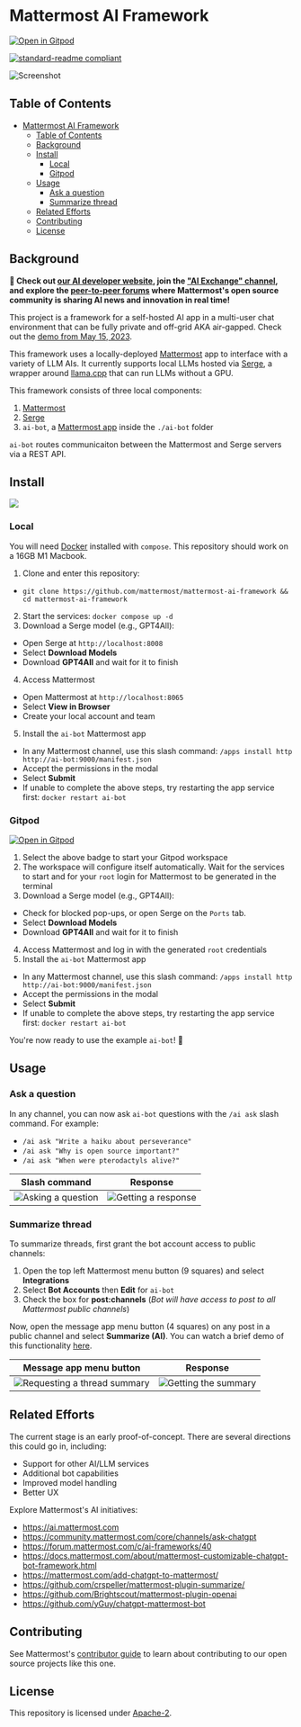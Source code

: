 # Mattermost AI Framework

[![Open in Gitpod](https://gitpod.io/button/open-in-gitpod.svg)](https://gitpod.io/#https://github.com/mattermost/mattermost-ai-framework)

[![standard-readme compliant](https://img.shields.io/badge/readme%20style-standard-brightgreen.svg?style=flat-square)](https://github.com/RichardLitt/standard-readme)

![Screenshot](https://github.com/mattermost/mattermost-ai-framework/assets/46905241/bbdce0f0-08ba-4934-bf94-6ff55d3cc6e7)

## Table of Contents

- [Mattermost AI Framework](#mattermost-ai-framework)
  - [Table of Contents](#table-of-contents)
  - [Background](#background)
  - [Install](#install)
    - [Local](#local)
    - [Gitpod](#gitpod)
  - [Usage](#usage)
    - [Ask a question](#ask-a-question)
    - [Summarize thread](#summarize-thread)
  - [Related Efforts](#related-efforts)
  - [Contributing](#contributing)
  - [License](#license)

## Background

**🚀 Check out [our AI developer website](https://mattermost.github.io/mattermost-ai-site/), join the ["AI Exchange" channel](https://community.mattermost.com/core/channels/ai-exchange), and explore the [peer-to-peer forums](https://forum.mattermost.com/c/ai-frameworks/40) where Mattermost's open source community is sharing AI news and innovation in real time!**

This project is a framework for a self-hosted AI app in a multi-user chat environment that can be fully private and off-grid AKA air-gapped. Check out the [demo from May 15, 2023](https://www.linkedin.com/posts/iantien_opensource-writing-ai-activity-7064180683354636288-161h?utm_source=share&utm_medium=member_desktop). 

This framework uses a locally-deployed [Mattermost](https://mattermost.com/) app to interface with a variety of LLM AIs. It currently supports local LLMs hosted via [Serge](https://github.com/nsarrazin/serge), a wrapper around [llama.cpp](https://github.com/ggerganov/llama.cpp) that can run LLMs without a GPU.

This framework consists of three local components:
1. [Mattermost](https://github.com/mattermost/mattermost-server)
2. [Serge](https://github.com/nsarrazin/serge)
3. `ai-bot`, a [Mattermost app](https://developers.mattermost.com/integrate/apps/) inside the `./ai-bot` folder

`ai-bot` routes communicaiton between the Mattermost and Serge servers via a REST API.

## Install

[![](https://markdown-videos.deta.dev/youtube/h7vHwVabPQc)](https://youtu.be/h7vHwVabPQc)

### Local

You will need [Docker](https://docs.docker.com/get-docker/) installed with `compose`. This repository should work on a 16GB M1 Macbook.

1. Clone and enter this repository:
  * `git clone https://github.com/mattermost/mattermost-ai-framework && cd mattermost-ai-framework`
2. Start the services: `docker compose up -d`
3. Download a Serge model (e.g., GPT4All):
  * Open Serge at `http://localhost:8008`
  * Select **Download Models**
  * Download **GPT4All** and wait for it to finish
4. Access Mattermost
  * Open Mattermost at `http://localhost:8065`
  * Select **View in Browser**
  * Create your local account and team
5. Install the `ai-bot` Mattermost app
  * In any Mattermost channel, use this slash command: `/apps install http http://ai-bot:9000/manifest.json`
  * Accept the permissions in the modal
  * Select **Submit**
  * If unable to complete the above steps, try restarting the app service first: `docker restart ai-bot`

### Gitpod

[![Open in Gitpod](https://gitpod.io/button/open-in-gitpod.svg)](https://gitpod.io/#https://github.com/mattermost/mattermost-ai-framework)

1. Select the above badge to start your Gitpod workspace
2. The workspace will configure itself automatically. Wait for the services to start and for your `root` login for Mattermost to be generated in the terminal
3. Download a Serge model (e.g., GPT4All):
  * Check for blocked pop-ups, or open Serge on the `Ports` tab.
  * Select **Download Models**
  * Download **GPT4All** and wait for it to finish
4. Access Mattermost and log in with the generated `root` credentials
5. Install the `ai-bot` Mattermost app
  * In any Mattermost channel, use this slash command: `/apps install http http://ai-bot:9000/manifest.json`
  * Accept the permissions in the modal
  * Select **Submit**
  * If unable to complete the above steps, try restarting the app service first: `docker restart ai-bot`

You're now ready to use the example `ai-bot`! 🎉

## Usage

### Ask a question

In any channel, you can now ask `ai-bot` questions with the `/ai ask` slash command. For example:
 * `/ai ask "Write a haiku about perseverance"`
 * `/ai ask "Why is open source important?"`
 * `/ai ask "When were pterodactyls alive?"`

|                                                        Slash command                                                         |                                                           Response                                                            |
| :--------------------------------------------------------------------------------------------------------------------------: | :---------------------------------------------------------------------------------------------------------------------------: |
| ![Asking a question](https://github.com/azigler/mattermost-ai-framework/assets/7295363/6f90923e-e8c0-4ac5-9134-cc1e0d69b78e) | ![Getting a response](https://github.com/azigler/mattermost-ai-framework/assets/7295363/bdf6f0f4-3d3d-4e76-8adb-0c01fe5b63c3) |

### Summarize thread

To summarize threads, first grant the bot account access to public channels:
1. Open the top left Mattermost menu button (9 squares) and select **Integrations**
2. Select **Bot Accounts** then **Edit** for `ai-bot`
3. Check the box for **post:channels** (*Bot will have access to post to all Mattermost public channels*)

Now, open the message app menu button (4 squares) on any post in a public channel and select **Summarize (AI)**. You can watch a brief demo of this functionality [here](https://community.mattermost.com/files/k4gdq47njfg6uxuzr5toq5eb4a/public?h=_Lu6LPIGENzL15vfKYSw3AId2yKSGAGySMH9nCRBr24).

|                                                        Message app menu button                                                         |                                                            Response                                                            |
| :------------------------------------------------------------------------------------------------------------------------------------: | :----------------------------------------------------------------------------------------------------------------------------: |
| ![Requesting a thread summary](https://github.com/azigler/mattermost-ai-framework/assets/7295363/0d048925-37b0-47dd-84c0-e7c76ba2cffc) | ![Getting the summary](https://github.com/azigler/mattermost-ai-framework/assets/7295363/019f7e59-23df-4cc5-9268-37677b32837a) |

## Related Efforts

The current stage is an early proof-of-concept. There are several directions this could go in, including:

* Support for other AI/LLM services
* Additional bot capabilities
* Improved model handling
* Better UX

Explore Mattermost's AI initiatives:

* https://ai.mattermost.com
* https://community.mattermost.com/core/channels/ask-chatgpt
* https://forum.mattermost.com/c/ai-frameworks/40
* https://docs.mattermost.com/about/mattermost-customizable-chatgpt-bot-framework.html
* https://mattermost.com/add-chatgpt-to-mattermost/
* https://github.com/crspeller/mattermost-plugin-summarize/
* https://github.com/Brightscout/mattermost-plugin-openai
* https://github.com/yGuy/chatgpt-mattermost-bot

## Contributing

See Mattermost's [contributor guide](https://developers.mattermost.com/contribute/) to learn about contributing to our open source projects like this one.

## License

This repository is licensed under [Apache-2](./LICENSE).
